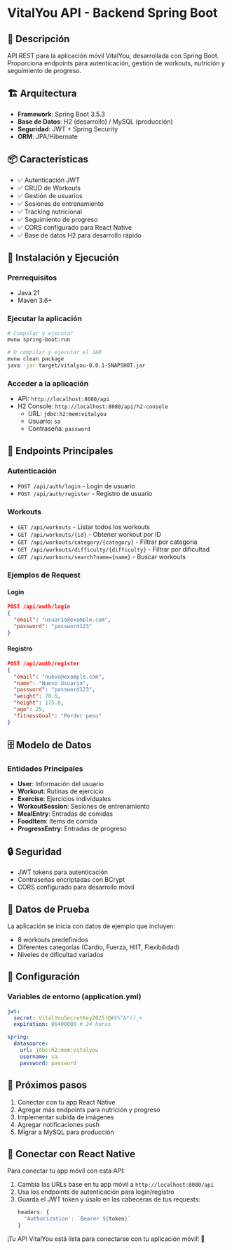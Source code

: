 # VitalYou API - Backend Spring Boot

## 🚀 Descripción
API REST para la aplicación móvil VitalYou, desarrollada con Spring Boot. Proporciona endpoints para autenticación, gestión de workouts, nutrición y seguimiento de progreso.

## 🏗️ Arquitectura
- **Framework**: Spring Boot 3.5.3
- **Base de Datos**: H2 (desarrollo) / MySQL (producción)
- **Seguridad**: JWT + Spring Security
- **ORM**: JPA/Hibernate

## 📦 Características
- ✅ Autenticación JWT
- ✅ CRUD de Workouts
- ✅ Gestión de usuarios
- ✅ Sesiones de entrenamiento
- ✅ Tracking nutricional
- ✅ Seguimiento de progreso
- ✅ CORS configurado para React Native
- ✅ Base de datos H2 para desarrollo rápido

## 🔧 Instalación y Ejecución

### Prerrequisitos
- Java 21
- Maven 3.6+

### Ejecutar la aplicación
```bash
# Compilar y ejecutar
mvnw spring-boot:run

# O compilar y ejecutar el JAR
mvnw clean package
java -jar target/vitalyou-0.0.1-SNAPSHOT.jar
```

### Acceder a la aplicación
- API: `http://localhost:8080/api`
- H2 Console: `http://localhost:8080/api/h2-console`
  - URL: `jdbc:h2:mem:vitalyou`
  - Usuario: `sa`
  - Contraseña: `password`

## 📡 Endpoints Principales

### Autenticación
- `POST /api/auth/login` - Login de usuario
- `POST /api/auth/register` - Registro de usuario

### Workouts
- `GET /api/workouts` - Listar todos los workouts
- `GET /api/workouts/{id}` - Obtener workout por ID
- `GET /api/workouts/category/{category}` - Filtrar por categoría
- `GET /api/workouts/difficulty/{difficulty}` - Filtrar por dificultad
- `GET /api/workouts/search?name={name}` - Buscar workouts

### Ejemplos de Request

#### Login
```json
POST /api/auth/login
{
  "email": "usuario@example.com",
  "password": "password123"
}
```

#### Registro
```json
POST /api/auth/register
{
  "email": "nuevo@example.com",
  "name": "Nuevo Usuario",
  "password": "password123",
  "weight": 70.5,
  "height": 175.0,
  "age": 25,
  "fitnessGoal": "Perder peso"
}
```

## 🗄️ Modelo de Datos

### Entidades Principales
- **User**: Información del usuario
- **Workout**: Rutinas de ejercicio
- **Exercise**: Ejercicios individuales
- **WorkoutSession**: Sesiones de entrenamiento
- **MealEntry**: Entradas de comidas
- **FoodItem**: Items de comida
- **ProgressEntry**: Entradas de progreso

## 🔒 Seguridad
- JWT tokens para autenticación
- Contraseñas encriptadas con BCrypt
- CORS configurado para desarrollo móvil

## 🎯 Datos de Prueba
La aplicación se inicia con datos de ejemplo que incluyen:
- 8 workouts predefinidos
- Diferentes categorías (Cardio, Fuerza, HIIT, Flexibilidad)
- Niveles de dificultad variados

## 🔧 Configuración

### Variables de entorno (application.yml)
```yaml
jwt:
  secret: VitalYouSecretKey2025!@#$%^&*()_+
  expiration: 86400000 # 24 horas

spring:
  datasource:
    url: jdbc:h2:mem:vitalyou
    username: sa
    password: password
```

## 🚀 Próximos pasos
1. Conectar con tu app React Native
2. Agregar más endpoints para nutrición y progreso
3. Implementar subida de imágenes
4. Agregar notificaciones push
5. Migrar a MySQL para producción

## 📱 Conectar con React Native
Para conectar tu app móvil con esta API:

1. Cambia las URLs base en tu app móvil a `http://localhost:8080/api`
2. Usa los endpoints de autenticación para login/registro
3. Guarda el JWT token y úsalo en las cabeceras de tus requests:
   ```javascript
   headers: {
     'Authorization': `Bearer ${token}`
   }
   ```

¡Tu API VitalYou está lista para conectarse con tu aplicación móvil! 🎉
